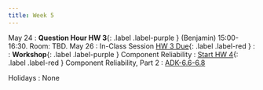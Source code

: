 ```yaml
---
title: Week 5
---
```


<!-- <a href="" target="_blank">link</a> -->
<!-- <a href="https://tudelft-citg.github.io/HOS-prob-design/unlisted/assignment.html" target="_blank">Start HW 1</a> -->

May 24
: **Question Hour HW 3**{: .label .label-purple } (Benjamin) 15:00-16:30. Room: TBD.
May 26
: In-Class Session <a href="https://tudelft-citg.github.io/HOS-prob-design/unlisted/assignment.html" target="_blank">HW 3 Due</a>{: .label .label-red }
  : 
: **Workshop**{: .label .label-purple } Component Reliability
: <a href="https://tudelft-citg.github.io/HOS-prob-design/unlisted/assignment.html" target="_blank">Start HW 4</a>{: .label .label-red } Component Reliability, Part 2
  : <a href="https://www-cambridge-org.tudelft.idm.oclc.org/highereducation/books/structural-and-system-reliability/7B7F299239AD41812A0C3E2E93B3CA57#overview" target="_blank">ADK-6.6-6.8</a>

Holidays
: None
